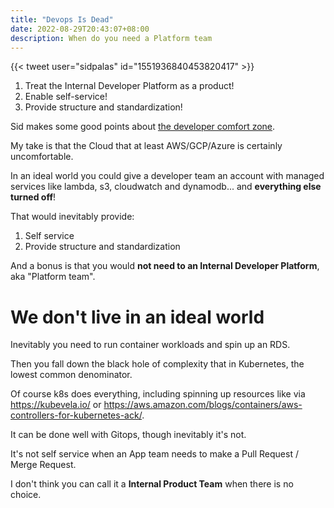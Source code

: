 ```yaml
---
title: "Devops Is Dead"
date: 2022-08-29T20:43:07+08:00
description: When do you need a Platform team
---
```


{{< tweet user="sidpalas" id="1551936840453820417" >}}

1. Treat the Internal Developer Platform as a product!
1. Enable self-service!
1. Provide structure and standardization!

Sid makes some good points about [the developer comfort
zone](https://twitter.com/sidpalas/status/1551936875216134147).

My take is that the Cloud that at least AWS/GCP/Azure is certainly
uncomfortable.

In an ideal world you could give a developer team an account with managed
services like lambda, s3, cloudwatch and dynamodb... and **everything else
turned off**!

That would inevitably provide:

1. Self service
2. Provide structure and standardization

And a bonus is that you would **not need to an Internal Developer Platform**, aka "Platform team".

# We don't live in an ideal world

Inevitably you need to run container workloads and spin up an RDS.

Then you fall down the black hole of complexity that in Kubernetes, the lowest
common denominator.

Of course k8s does everything, including spinning up resources like via https://kubevela.io/ or https://aws.amazon.com/blogs/containers/aws-controllers-for-kubernetes-ack/.

It can be done well with Gitops, though inevitably it's not.

It's not self service when an App team needs to make a Pull Request / Merge Request.

I don't think you can call it a **Internal Product Team** when there is no
choice.
